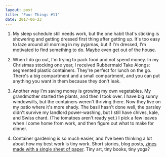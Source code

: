 ```yaml
---
layout: post
title: "Four Things #11"
date: 2017-06-23
---
```


1. My sleep schedule still needs work, but the one habit that's sticking is showering and getting dressed first thing after getting up. It's too easy to laze around all morning in my pyjamas, but if I'm dressed, I'm motivated to find something to do. Maybe even get out of the house.

2. When I do go out, I'm trying to pack food and not spend money. In my Christmas stocking one year, I received Rubbermaid Take Alongs: segmented plastic containers. They're perfect for lunch on the go. There's a big compartment and a small compartment, and you can put anything you want in them because they don't leak.

3. Another way I'm saving money is growing my own vegetables. My grandmother started the plants, and then I took over. I have big sunny windowsills, but the containers weren't thriving there. Now they live on my patio where it's more shady. The basil hasn't done well, the parsley didn't survive my landlord power-washing, but I still have chives, kale, and Swiss chard. (The tomatoes aren't ready yet.) I pick a few leaves when I come home from work, and then figure out what to make for dinner.

4. Container gardening is so much easier, and I've been thinking a lot about how my best work is tiny work. Short stories, blog posts, <a href="http://jessdriscoll.com/files/zine.pdf">zines made with a single sheet of paper</a>. Tiny art, tiny books, tiny yoga?
